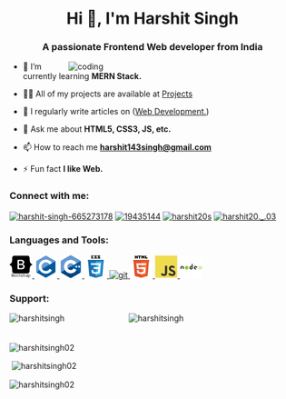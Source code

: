
<h1 align="center">Hi 👋, I'm Harshit Singh</h1>
<h3 align="center">A passionate Frontend Web developer from India</h3>

<!-- <p align="left"> <img src="https://komarev.com/ghpvc/?username=harshitsingh02&label=Profile%20views&color=0e75b6&style=flat" alt="harshitsingh02" /> </p> -->

<!-- <p align="left"> <a href="https://github.com/ryo-ma/github-profile-trophy"><img src="https://github-profile-trophy.vercel.app/?username=harshitsingh02" alt="harshitsingh02" /></a> </p> -->

<img align="right" width=400 alt="coding" src="git-pic.gif"/>

- 🌱 I’m currently learning **MERN Stack.**

- 👨‍💻 All of my projects are available at [Projects](https://github.com/harshitsingh02?tab=repositories)

- 📝 I regularly write articles on ([Web Development.](https://medium.com/@harshit143singh))

- 💬 Ask me about **HTML5, CSS3, JS, etc.**

- 📫 How to reach me **harshit143singh@gmail.com**

- ⚡ Fun fact **I like Web.**

<h3 align="left">Connect with me:</h3>
<p align="left">
<a href="https://linkedin.com/in/harshit-singh-665273178" target="blank"><img align="center" src="https://raw.githubusercontent.com/rahuldkjain/github-profile-readme-generator/master/src/images/icons/Social/linked-in-alt.svg" alt="harshit-singh-665273178" height="30" width="40" /></a>
<a href="https://stackoverflow.com/users/19435144" target="blank"><img align="center" src="https://raw.githubusercontent.com/rahuldkjain/github-profile-readme-generator/master/src/images/icons/Social/stack-overflow.svg" alt="19435144" height="30" width="40" /></a>
<a href="https://fb.com/harshit20s" target="blank"><img align="center" src="https://raw.githubusercontent.com/rahuldkjain/github-profile-readme-generator/master/src/images/icons/Social/facebook.svg" alt="harshit20s" height="30" width="40" /></a>
<a href="https://instagram.com/harshit20._.03" target="blank"><img align="center" src="https://raw.githubusercontent.com/rahuldkjain/github-profile-readme-generator/master/src/images/icons/Social/instagram.svg" alt="harshit20._.03" height="30" width="40" /></a>
</p>
<h3 align="left">Languages and Tools:</h3>
<p align="left"> <a href="https://getbootstrap.com" target="_blank" rel="noreferrer"> <img src="https://raw.githubusercontent.com/devicons/devicon/master/icons/bootstrap/bootstrap-plain-wordmark.svg" alt="bootstrap" width="40" height="40"/> </a> <a href="https://www.cprogramming.com/" target="_blank" rel="noreferrer"> <img src="https://raw.githubusercontent.com/devicons/devicon/master/icons/c/c-original.svg" alt="c" width="40" height="40"/> </a> <a href="https://www.w3schools.com/cpp/" target="_blank" rel="noreferrer"> <img src="https://raw.githubusercontent.com/devicons/devicon/master/icons/cplusplus/cplusplus-original.svg" alt="cplusplus" width="40" height="40"/> </a> <a href="https://www.w3schools.com/css/" target="_blank" rel="noreferrer"> <img src="https://raw.githubusercontent.com/devicons/devicon/master/icons/css3/css3-original-wordmark.svg" alt="css3" width="40" height="40"/> </a> <a href="https://git-scm.com/" target="_blank" rel="noreferrer"> <img src="https://www.vectorlogo.zone/logos/git-scm/git-scm-icon.svg" alt="git" width="40" height="40"/> </a> <a href="https://www.w3.org/html/" target="_blank" rel="noreferrer"> <img src="https://raw.githubusercontent.com/devicons/devicon/master/icons/html5/html5-original-wordmark.svg" alt="html5" width="40" height="40"/> </a> <a href="https://developer.mozilla.org/en-US/docs/Web/JavaScript" target="_blank" rel="noreferrer"> <img src="https://raw.githubusercontent.com/devicons/devicon/master/icons/javascript/javascript-original.svg" alt="javascript" width="40" height="40"/> </a> <a href="https://nodejs.org" target="_blank" rel="noreferrer"> <img src="https://raw.githubusercontent.com/devicons/devicon/master/icons/nodejs/nodejs-original-wordmark.svg" alt="nodejs" width="40" height="40"/> </a> </p>
<h3 align="left">Support:</h3> 
<p><a href="https://www.buymeacoffee.com/harshitsingh"> <img align="left" src="https://cdn.buymeacoffee.com/buttons/v2/default-yellow.png" height="50" width="210" alt="harshitsingh" /></a><a href="https://ko-fi.com/harshitsingh"> <img align="left" src="https://cdn.ko-fi.com/cdn/kofi3.png?v=3" height="50" width="210" alt="harshitsingh" /></a></p><br><br>


<p><img align="center" src="https://github-readme-stats.vercel.app/api/top-langs?username=harshitsingh02&show_icons=true&locale=en&layout=compact" alt="harshitsingh02" /></p>

<p>&nbsp;<img align="center" src="https://github-readme-stats.vercel.app/api?username=harshitsingh02&show_icons=true&locale=en" alt="harshitsingh02" /></p>

<p><img align="center" src="https://github-readme-streak-stats.herokuapp.com/?user=harshitsingh02&theme=dark" alt="harshitsingh02" /></p>
